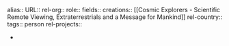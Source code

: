 alias::
URL::
rel-org::
role::
fields::
creations:: [[Cosmic Explorers - Scientific Remote Viewing, Extraterrestrials and a Message for Mankind]]
rel-country::
tags:: person
rel-projects::


-
